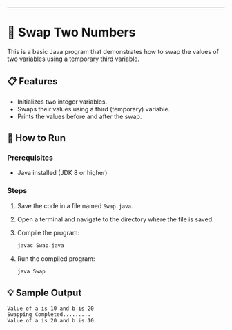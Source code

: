 
---

# 🔄 Swap Two Numbers

This is a basic Java program that demonstrates how to swap the values of two variables using a temporary third variable.

## 📋 Features

* Initializes two integer variables.
* Swaps their values using a third (temporary) variable.
* Prints the values before and after the swap.

## 🚀 How to Run

### Prerequisites

* Java installed (JDK 8 or higher)

### Steps

1. Save the code in a file named `Swap.java`.
2. Open a terminal and navigate to the directory where the file is saved.
3. Compile the program:

   ```bash
   javac Swap.java
   ```
4. Run the compiled program:

   ```bash
   java Swap
   ```

## 💡 Sample Output

```
Value of a is 10 and b is 20
Swapping Completed.........
Value of a is 20 and b is 10
```

